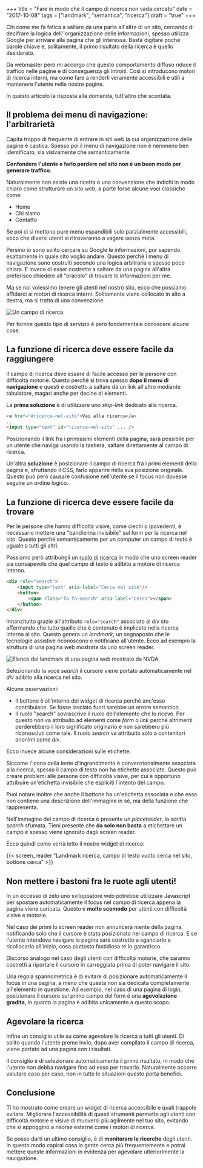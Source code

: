 +++
title = "Fare in modo che il campo di ricerca non vada cercato"
date = "2017-10-08"
tags = ["landmark", "semantica", "ricerca"]
draft = "true"
+++

Chi come me fa fatica a saltare da una parte all'altra di un sito, cercando di decifrare la logica dell''organizzazione delle informazioni, spesso utilizza Google per arrivare alla pagina che gli interessa.
Basta digitare poche parole chiave e, solitamente, il primo risultato della ricerca è quello desiderato.

Da webmaster però mi accorgo che questo comportamento diffuso riduce il traffico nelle pagine e di conseguenza gli introiti.
Così si introducono motori di ricerca interni, ma come fare a renderli veramente accessibili e utili a mantenere l'utente nelle nostre pagine.

In questo articolo la risposta alla domanda, tutt'altro che scontata.

<!--more-->

## Il problema dei menu di navigazione: l'arbitrarietà

Capita troppo di frequente di entrare in siti web la cui organizzazione delle pagine è caotica.
Spesso poi il menu di navigazione non è nemmeno ben identificato, sia visivamente che semanticamente.

**Confondere l'utente e farlo perdere nel sito non è un buon modo per generare traffico**.

Naturalmente non esiste una ricetta o una convenzione che indichi in modo chiaro come strutturare un sito web, a parte forse alcune voci classiche come:

- Home
- Chi siamo
- Contatto

Se poi ci si mettono pure menu espandibili solo parzialmente accessibili, ecco che diversi utenti si ritroveranno a vagare senza meta.



Persino io sono solito cercare su Google le informazioni, pur sapendo esattamente in quale sito voglio andare.
Questo perché i menu di navigazione sono costruiti secondo una logica arbitraria e spesso poco chiara.
E invece di esser costretto a saltare da una pagina all'altra preferisco chiedere all "oracolo" di trovare le informazioni per me.

Ma se noi volessimo tenere gli utenti nel nostro sito, ecco che possiamo affidarci ai motori di ricerca interni.
Solitamente viene collocato in alto a destra, ma si tratta di una convenzione.

![Un campo di ricerca.](/img/search-field-example.jpg)

Per fornire questo tipo di servizio è però fondamentale conoscere alcune cose.



## La funzione di ricerca deve essere facile da raggiungere

Il campo di ricerca deve essere di facile accesso per le persone con difficoltà motorie.
Questo perché si trova spesso **dopo il menu di navigazione** e questi è costretto a saltare da un link all'altro mediante tabulatore, magari anche per decine di elementi.

La **prima soluzione** è di utilizzare uno *skip-link* dedicato alla ricerca.

~~~html
<a href="#ricerca-nel-sito">Vai alla ricerca</a>
...
<input type="text" id="ricerca-nel-sito" ... />
~~~

Posizionando il link fra i primissimi elementi della pagina, sarà possibile per un utente che naviga usando la tastiera, saltare direttamente al campo di ricerca.


Un'altra **soluzione** è posizionare il campo di ricerca fra i primi elementi della pagina e, sfruttando il CSS, farlo apparire nella sua posizione originale.
Questo può però causare confusione nell'utente se il focus non dovesse seguire un ordine logico.


## La funzione di ricerca deve essere facile da trovare

Per le persone che hanno difficoltà visive, come ciechi o ipovedenti, è necessario mettere una "bandierina invisibile" sul form per la ricerca nel sito.
Questo perché semanticamente per un computer un campo di testo è uguale a tutti gli altri.

Possiamo però attribuirgli un [ruolo di ricerca](https://www.w3.org/TR/wai-aria/roles#search)
in modo che uno screen reader sia consapevole che quel campo di testo è adibito a motore di ricerca interno.

~~~html
<div role="search">
	<input type="text" aria-label="Cerca nel sito"/>
	<button>
		<span class="fa fa-search" aria-label="Cerca"></span>
	</button>
</div>
~~~

Innanzitutto grazie all'attributo `role="search"` associato al *div* sto affermando che tutto quello che è contenuto è implicato nella ricerca interna al sito.
Questo genera un *landmark*, un segnaposto che le tecnologie assistive riconoscono e notificano all'utente.
Ecco ad esempio la struttura di una pagina web mostrata da uno screen reader.

![Elenco dei landmark di una pagina web mostrato da NVDA](/img/search-landmark-list.png)

Selezionando la voce *search* il cursore viene portato automaticamente nel *div* adibito alla ricerca nel sito.

Alcune osservazioni:

- Il bottone è all'interno del widget di ricerca perché anc'esso contribuisce. Se fosse lasciato fuori sarebbe un errore semantico.
- Il ruolo "search" sovrascrive il ruolo dell'elemento che lo riceve. Per questo non va attribuito ad elementi come *form* o *link* perché altrimenti perderebbero il loro significato originario e non sarebbero più riconosciuti come tale. Il ruolo *search* va attribuito solo a contenitori anonimi come *div*.

Ecco invece alcune considerazioni sulle etichette:

Siccome l'icona della lente d'ingrandimento è convenzionalmente associata alla ricerca, spesso il campo di testo non ha etichette associate.
Questo può creare problemi alle persone con difficoltà visive, per cui è opportuno attribuire un'etichetta invisibile che espliciti l'intento del campo.

Puoi notare inoltre che anche il bottone ha un'etichetta associata e che essa non contiene una descrizione dell'immagine in sé, ma della funzione che rappresenta.

Nell'immagine del campo di ricerca è presente un *placeholder*, la scritta *search* sfumata.
Tieni presente che **da solo non basta** a etichettare un campo e spesso viene ignorato dagli screen reader.

Ecco quindi come verrà letto il nostro widget di ricerca:

{{< screen_reader "Landmark ricerca, campo di testo vuoto cerca nel sito, bottone cerca" >}}




## Non mettere i bastoni fra le ruote agli utenti!

In un eccesso di zelo uno sviluppatore web potrebbe utilizzare Javascript per spostare automaticamente il focus nel campo di ricerca appena la pagina  viene caricata.
Questo è **molto scomodo** per utenti con difficoltà visive e motorie.

Nel caso dei primi lo screen reader non annuncerà niente della pagina, notificando solo che il cursore è stato posizionato nel campo di ricerca. E se l'utente intendeva navigare la pagina sarà costretto a sganciarlo e ricollocarlo all'inizio, cosa piuttosto fastidiosa te lo garantisco.

Discorso analogo nel caso degli utenti con difficoltà motorie, che saranno costretti a riportare il cursore in carreggiata prima di poter navigare il sito.

Una regola spannometrica è di evitare di posizionare automaticamente il focus in una pagina, a meno che questa non sia dedicata completamente all'elemento in questione.
Ad esempio, nel caso di una pagina di login, posizionare il cursore sul primo campo del form è una **agevolazione gradita**, in quanto la pagina è adibita unicamente a questo scopo.




## Agevolare la ricerca

Infine un consiglio utile su come agevolare la ricerca a tutti gli utenti.
Di solito quando l'utente preme invio, dopo aver compilato il campo di ricerca, viene portato ad una pagina con i risultati.

Il consiglio è di selezionare automaticamente il primo risultato, in modo che l'utente non debba navigare fino ad esso per trovarlo.
Naturalmente occorre valutare caso per caso, non in tutte le situazioni questo porta benefici.



## Conclusione

Ti ho mostrato come creare un widget di ricerca accessibile e quali trappole evitare.
Migliorare l'accessibilità di questi strumenti permette agli utenti con difficoltà motorie e visive di muoversi più agilmente nel tuo sito, evitando che si appoggino a risorse esterne come i motori di ricerca.

Se posso darti un ultimo consiglio, è di **monitorare le ricerche** degli utenti.
In questo modo capirai cosa la gente cerca più frequentemente e potrai mettere queste informazioni in evidenza per agevolare ulteriorlmente la navigazione.
